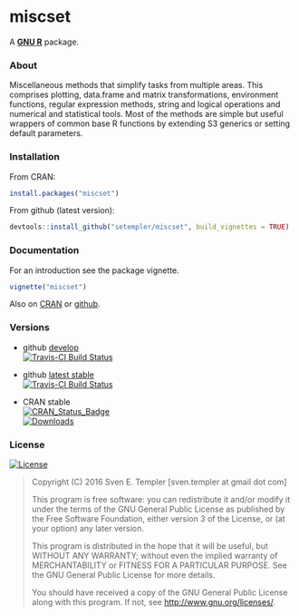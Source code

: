 # miscset

A **[GNU R](http://r-project.org)** package.

### About

Miscellaneous methods that simplify tasks from multiple areas. 
This comprises plotting, data.frame and matrix transformations, environment functions, 
regular expression methods, string and logical operations and numerical and 
statistical tools. Most of the methods are simple but useful wrappers 
of common base R functions by extending S3 generics or setting default parameters.
  
### Installation

From CRAN:

```r
install.packages("miscset")
```

From github (latest version):

```r
devtools::install_github("setempler/miscset", build_vignettes = TRUE)
```

### Documentation

For an introduction see the package vignette.

```r
vignette("miscset")
```

Also on
[CRAN](http://cran.r-project.org/web/packages/miscset/vignettes/miscset.pdf) or
[github](http://htmlpreview.github.io/?https://github.com/setempler/miscset/blob/master/vignettes/miscset.html).

### Versions

* github [develop](https://github.com/setempler/miscset/tree/develop)  
    [![Travis-CI Build Status](https://travis-ci.org/setempler/miscset.png?branch=develop)](https://travis-ci.org/setempler/miscset)

* github [latest stable](https://github.com/setempler/miscset/releases)  
    [![Travis-CI Build Status](https://travis-ci.org/setempler/miscset.png?branch=master)](https://travis-ci.org/setempler/miscset)

* CRAN stable  
    [![CRAN_Status_Badge](http://www.r-pkg.org/badges/version/miscset)](http://cran.r-project.org/package=miscset)  
    [![Downloads](http://cranlogs.r-pkg.org/badges/miscset?color=brightgreen)](http://www.r-pkg.org/pkg/miscset)

### License 

[![License](http://img.shields.io/badge/license-GPL%20%28%3E=%203%29-brightgreen.svg?style=flat)](http://www.gnu.org/licenses/gpl-3.0.html)

> Copyright (C) 2016 Sven E. Templer [sven.templer at gmail dot com]
> 
> This program is free software: you can redistribute it and/or modify
> it under the terms of the GNU General Public License as published by
> the Free Software Foundation, either version 3 of the License, or
> (at your option) any later version.
>
> This program is distributed in the hope that it will be useful,
> but WITHOUT ANY WARRANTY; without even the implied warranty of
> MERCHANTABILITY or FITNESS FOR A PARTICULAR PURPOSE. See the 
> GNU General Public License for more details.
>
> You should have received a copy of the GNU General Public License
> along with this program. If not, see <http://www.gnu.org/licenses/>.
